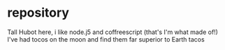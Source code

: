# repository
Tall
Hubot here, i like node.j5 and coffreescript (that's I'm what made of!)
I've had tocos on the moon and find them far superior to Earth tacos
